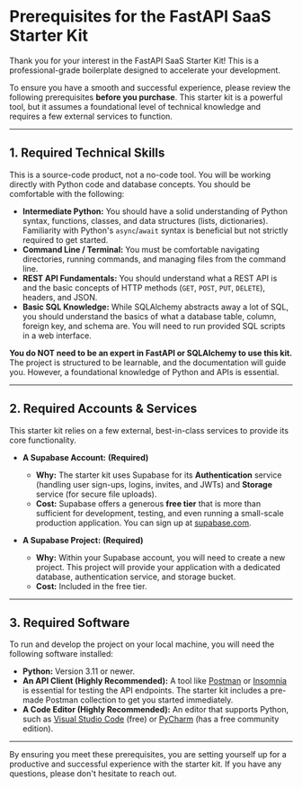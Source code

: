 # Prerequisites for the FastAPI SaaS Starter Kit

Thank you for your interest in the FastAPI SaaS Starter Kit! This is a professional-grade boilerplate designed to accelerate your development.

To ensure you have a smooth and successful experience, please review the following prerequisites **before you purchase**. This starter kit is a powerful tool, but it assumes a foundational level of technical knowledge and requires a few external services to function.

---

## 1. Required Technical Skills

This is a source-code product, not a no-code tool. You will be working directly with Python code and database concepts. You should be comfortable with the following:

*   **Intermediate Python:** You should have a solid understanding of Python syntax, functions, classes, and data structures (lists, dictionaries). Familiarity with Python's `async`/`await` syntax is beneficial but not strictly required to get started.
*   **Command Line / Terminal:** You must be comfortable navigating directories, running commands, and managing files from the command line.
*   **REST API Fundamentals:** You should understand what a REST API is and the basic concepts of HTTP methods (`GET`, `POST`, `PUT`, `DELETE`), headers, and JSON.
*   **Basic SQL Knowledge:** While SQLAlchemy abstracts away a lot of SQL, you should understand the basics of what a database table, column, foreign key, and schema are. You will need to run provided SQL scripts in a web interface.

**You do NOT need to be an expert in FastAPI or SQLAlchemy to use this kit.** The project is structured to be learnable, and the documentation will guide you. However, a foundational knowledge of Python and APIs is essential.

---

## 2. Required Accounts & Services

This starter kit relies on a few external, best-in-class services to provide its core functionality.


*   **A Supabase Account:** **(Required)**
    *   **Why:** The starter kit uses Supabase for its **Authentication** service (handling user sign-ups, logins, invites, and JWTs) and **Storage** service (for secure file uploads).
    *   **Cost:** Supabase offers a generous **free tier** that is more than sufficient for development, testing, and even running a small-scale production application. You can sign up at [supabase.com](https://supabase.com/).

*   **A Supabase Project:** **(Required)**
    *   **Why:** Within your Supabase account, you will need to create a new project. This project will provide your application with a dedicated database, authentication service, and storage bucket.
    *   **Cost:** Included in the free tier.

---

## 3. Required Software

To run and develop the project on your local machine, you will need the following software installed:

*   **Python:** Version 3.11 or newer.
*   **An API Client (Highly Recommended):** A tool like [Postman](https://www.postman.com/) or [Insomnia](https://insomnia.rest/) is essential for testing the API endpoints. The starter kit includes a pre-made Postman collection to get you started immediately.
*   **A Code Editor (Highly Recommended):** An editor that supports Python, such as [Visual Studio Code](https://code.visualstudio.com/) (free) or [PyCharm](https://www.jetbrains.com/pycharm/) (has a free community edition).

---

By ensuring you meet these prerequisites, you are setting yourself up for a productive and successful experience with the starter kit. If you have any questions, please don't hesitate to reach out.